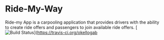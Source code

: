 # Ride-My-Way
Ride-my App is a carpooling application that provides drivers with the ability to create ride offers and passengers to join available ride offers.
[![Build Status](https://travis-ci.org/okellogabrielinnocent/Ride-My-Way.svg?branch=master)](https://travis-ci.org/okellogab
